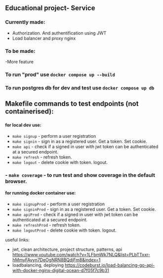 ## Educational project- Service

### Currently made:
- Authorization. And authentification using JWT
- Load balancer and proxy nginx

### To be made:
-More feature

### To run "prod" use `docker compose up --build`
### To run postgres db for dev and test use `docker compose up db`

## Makefile commands to test endpoints (not containerised):
###
#### for local dev use:
- `make signup` - perform a user registration
- `make signin` - sign in as a registered user. Get a token. Set cookie.
- `make api` - check if a signed in user with jwt token can be authenticated at a secured endpoint.
- `make refresh` - refresh token.
- `make logout` - delete cookie with token. logout.
### - `make coverage` - to run test and show coverage in the default browser.
#### for running docker container use:
- `make signupProd` - perform a user registration
- `make signinProd` - sign in as a registered user. Get a token. Set cookie.
- `make apiProd` - check if a signed in user with jwt token can be authenticated at a secured endpoint.
- `make refreshProd` - refresh token.
- `make logoutProd` - delete cookie with token. logout.

useful links:
- jwt, clean architecture, project structure, patterns, api https://www.youtube.com/watch?v=1LFbmWk7NLQ&list=PLbTTxxr-hMmyFAvyn7DeOgNRN8BQdjFm8&index=1
- loadbalancing, deploying https://codeburst.io/load-balancing-go-api-with-docker-nginx-digital-ocean-d7f05f7c9b31
